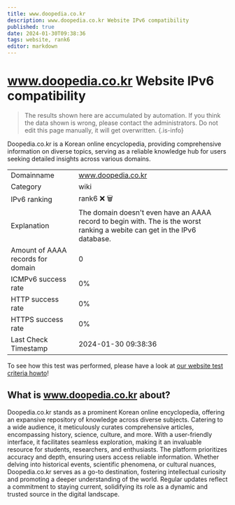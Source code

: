 ```yaml
---
title: www.doopedia.co.kr
description: www.doopedia.co.kr Website IPv6 compatibility
published: true
date: 2024-01-30T09:38:36
tags: website, rank6
editor: markdown
---
```


# www.doopedia.co.kr Website IPv6 compatibility

> The results shown here are accumulated by automation. If you think the data shown is wrong, please contact the administrators. 
> Do not edit this page manually, it will get overwritten.
{.is-info}

Doopedia.co.kr is a Korean online encyclopedia, providing comprehensive information on diverse topics, serving as a reliable knowledge hub for users seeking detailed insights across various domains.


|   |   |
| - | - |
| Domainname | www.doopedia.co.kr
| Category | wiki |
| IPv6 ranking | rank6 :x: :wastebasket: |
| Explanation | The domain doesn't even have an AAAA record to begin with. The is the worst ranking a webite can get in the IPv6 database. |
| Amount of AAAA records for domain | 0 |
| ICMPv6 success rate | 0%|
| HTTP success rate | 0% |
| HTTPS success rate | 0% |
| Last Check Timestamp | 2024-01-30 09:38:36 |

To see how this test was performed, please have a look at [our website test criteria howto](/howto/testcriteria/website)!


## What is www.doopedia.co.kr about?
Doopedia.co.kr stands as a prominent Korean online encyclopedia, offering an expansive repository of knowledge across diverse subjects. Catering to a wide audience, it meticulously curates comprehensive articles, encompassing history, science, culture, and more. With a user-friendly interface, it facilitates seamless exploration, making it an invaluable resource for students, researchers, and enthusiasts. The platform prioritizes accuracy and depth, ensuring users access reliable information. Whether delving into historical events, scientific phenomena, or cultural nuances, Doopedia.co.kr serves as a go-to destination, fostering intellectual curiosity and promoting a deeper understanding of the world. Regular updates reflect a commitment to staying current, solidifying its role as a dynamic and trusted source in the digital landscape.
